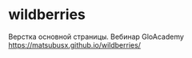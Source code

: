 # wildberries
Верстка основной страницы. Вебинар GloAcademy
https://matsubusx.github.io/wildberries/
